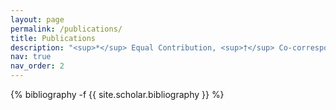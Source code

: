 ```yaml
---
layout: page
permalink: /publications/
title: Publications
description: "<sup>*</sup> Equal Contribution, <sup>†</sup> Co-corresponding"
nav: true
nav_order: 2
---
```

<!-- _pages/publications.md -->
<div class="publications">

{% bibliography -f {{ site.scholar.bibliography }} %}

</div>
